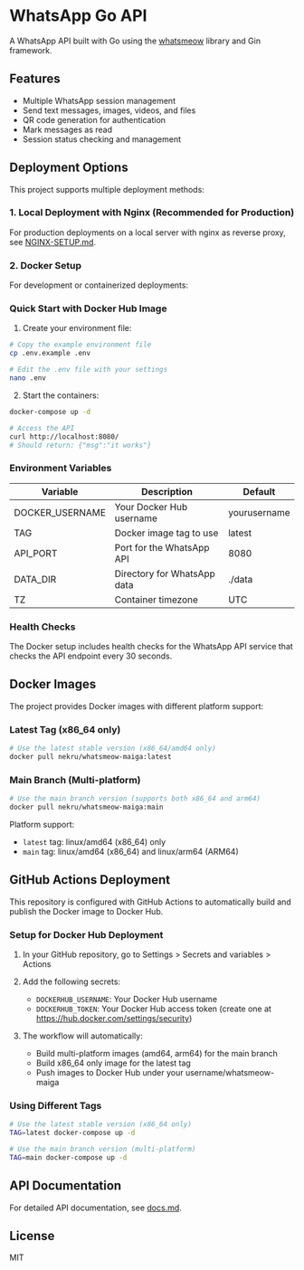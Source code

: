 # WhatsApp Go API

A WhatsApp API built with Go using the [whatsmeow](https://github.com/tulir/whatsmeow) library and Gin framework.

## Features

- Multiple WhatsApp session management
- Send text messages, images, videos, and files
- QR code generation for authentication
- Mark messages as read
- Session status checking and management

## Deployment Options

This project supports multiple deployment methods:

### 1. Local Deployment with Nginx (Recommended for Production)

For production deployments on a local server with nginx as reverse proxy, see [NGINX-SETUP.md](NGINX-SETUP.md).

### 2. Docker Setup

For development or containerized deployments:

### Quick Start with Docker Hub Image

1. Create your environment file:
```bash
# Copy the example environment file
cp .env.example .env

# Edit the .env file with your settings
nano .env
```

2. Start the containers:
```bash
docker-compose up -d

# Access the API
curl http://localhost:8080/
# Should return: {"msg":"it works"}
```

### Environment Variables

| Variable | Description | Default |
|----------|-------------|---------|
| DOCKER_USERNAME | Your Docker Hub username | yourusername |
| TAG | Docker image tag to use | latest |
| API_PORT | Port for the WhatsApp API | 8080 |
| DATA_DIR | Directory for WhatsApp data | ./data |
| TZ | Container timezone | UTC |

### Health Checks

The Docker setup includes health checks for the WhatsApp API service that checks the API endpoint every 30 seconds.

## Docker Images

The project provides Docker images with different platform support:

### Latest Tag (x86_64 only)
```bash
# Use the latest stable version (x86_64/amd64 only)
docker pull nekru/whatsmeow-maiga:latest
```

### Main Branch (Multi-platform)
```bash
# Use the main branch version (supports both x86_64 and arm64)
docker pull nekru/whatsmeow-maiga:main
```

Platform support:
- `latest` tag: linux/amd64 (x86_64) only
- `main` tag: linux/amd64 (x86_64) and linux/arm64 (ARM64)

## GitHub Actions Deployment

This repository is configured with GitHub Actions to automatically build and publish the Docker image to Docker Hub.

### Setup for Docker Hub Deployment

1. In your GitHub repository, go to Settings > Secrets and variables > Actions
2. Add the following secrets:
   - `DOCKERHUB_USERNAME`: Your Docker Hub username
   - `DOCKERHUB_TOKEN`: Your Docker Hub access token (create one at https://hub.docker.com/settings/security)

3. The workflow will automatically:
   - Build multi-platform images (amd64, arm64) for the main branch
   - Build x86_64 only image for the latest tag
   - Push images to Docker Hub under your username/whatsmeow-maiga

### Using Different Tags

```bash
# Use the latest stable version (x86_64 only)
TAG=latest docker-compose up -d

# Use the main branch version (multi-platform)
TAG=main docker-compose up -d
```

## API Documentation

For detailed API documentation, see [docs.md](docs.md).

## License

MIT 